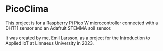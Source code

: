 # PicoClima

This project is for a Raspberry Pi Pico W microcontroller connected with a DHT11 sensor and an Adafruit STEMMA soil sensor.

It was created by me, Emil Larsson, as a project for the Introduction to Applied IoT at Linnaeus University in 2023.
